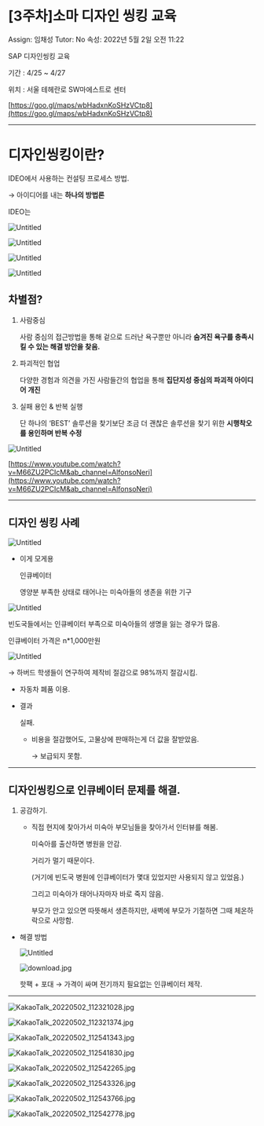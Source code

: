 # [3주차]소마 디자인 씽킹 교육

Assign: 임채성
Tutor: No
속성: 2022년 5월 2일 오전 11:22

SAP 디자인씽킹 교육

기간 : 4/25 ~ 4/27

위치 : 서울 테헤란로 SW마에스트로 센터

[https://goo.gl/maps/wbHadxnKoSHzVCtp8](https://goo.gl/maps/wbHadxnKoSHzVCtp8)

---

# 디자인씽킹이란?

IDEO에서 사용하는 컨설팅 프로세스 방법.

→ 아이디어를 내는 **하나의 방법론**

IDEO는 

![Untitled](%5B3%E1%84%8C%E1%85%AE%E1%84%8E%E1%85%A1%5D%E1%84%89%E1%85%A9%E1%84%86%E1%85%A1%20%E1%84%83%E1%85%B5%E1%84%8C%E1%85%A1%E1%84%8B%E1%85%B5%E1%86%AB%20%E1%84%8A%E1%85%B5%E1%86%BC%E1%84%8F%E1%85%B5%E1%86%BC%20%E1%84%80%E1%85%AD%E1%84%8B%E1%85%B2%E1%86%A8%20c8ba4f6e435a4415bce6b1fc88a9c634/Untitled.png)

![Untitled](%5B3%E1%84%8C%E1%85%AE%E1%84%8E%E1%85%A1%5D%E1%84%89%E1%85%A9%E1%84%86%E1%85%A1%20%E1%84%83%E1%85%B5%E1%84%8C%E1%85%A1%E1%84%8B%E1%85%B5%E1%86%AB%20%E1%84%8A%E1%85%B5%E1%86%BC%E1%84%8F%E1%85%B5%E1%86%BC%20%E1%84%80%E1%85%AD%E1%84%8B%E1%85%B2%E1%86%A8%20c8ba4f6e435a4415bce6b1fc88a9c634/Untitled%201.png)

![Untitled](%5B3%E1%84%8C%E1%85%AE%E1%84%8E%E1%85%A1%5D%E1%84%89%E1%85%A9%E1%84%86%E1%85%A1%20%E1%84%83%E1%85%B5%E1%84%8C%E1%85%A1%E1%84%8B%E1%85%B5%E1%86%AB%20%E1%84%8A%E1%85%B5%E1%86%BC%E1%84%8F%E1%85%B5%E1%86%BC%20%E1%84%80%E1%85%AD%E1%84%8B%E1%85%B2%E1%86%A8%20c8ba4f6e435a4415bce6b1fc88a9c634/Untitled%202.png)

![Untitled](%5B3%E1%84%8C%E1%85%AE%E1%84%8E%E1%85%A1%5D%E1%84%89%E1%85%A9%E1%84%86%E1%85%A1%20%E1%84%83%E1%85%B5%E1%84%8C%E1%85%A1%E1%84%8B%E1%85%B5%E1%86%AB%20%E1%84%8A%E1%85%B5%E1%86%BC%E1%84%8F%E1%85%B5%E1%86%BC%20%E1%84%80%E1%85%AD%E1%84%8B%E1%85%B2%E1%86%A8%20c8ba4f6e435a4415bce6b1fc88a9c634/Untitled%203.png)

## 차별점?

1. 사람중심
    
    사람 중심의 접근방법을 통해 겉으로 드러난 욕구뿐만 아니라 **숨겨진 욕구를 충족시킬 수 있는 해결 방안을 찾음.**
    
2. 파괴적인 협업
    
    다양한 경험과 의견을 가진 사람들간의 협업을 통해 **집단지성 중심의 파괴적 아이디어 개진**
    
3. 실패 용인 & 반복 실행
    
    단 하나의 ‘BEST’ 솔루션을 찾기보단 조금 더 괜찮은 솔루션을 찾기 위한 **시행착오를 용인하며 반복 수정**
    

![Untitled](%5B3%E1%84%8C%E1%85%AE%E1%84%8E%E1%85%A1%5D%E1%84%89%E1%85%A9%E1%84%86%E1%85%A1%20%E1%84%83%E1%85%B5%E1%84%8C%E1%85%A1%E1%84%8B%E1%85%B5%E1%86%AB%20%E1%84%8A%E1%85%B5%E1%86%BC%E1%84%8F%E1%85%B5%E1%86%BC%20%E1%84%80%E1%85%AD%E1%84%8B%E1%85%B2%E1%86%A8%20c8ba4f6e435a4415bce6b1fc88a9c634/Untitled%204.png)

[https://www.youtube.com/watch?v=M66ZU2PCIcM&ab_channel=AlfonsoNeri](https://www.youtube.com/watch?v=M66ZU2PCIcM&ab_channel=AlfonsoNeri)

---

## 디자인 씽킹 사례

![Untitled](%5B3%E1%84%8C%E1%85%AE%E1%84%8E%E1%85%A1%5D%E1%84%89%E1%85%A9%E1%84%86%E1%85%A1%20%E1%84%83%E1%85%B5%E1%84%8C%E1%85%A1%E1%84%8B%E1%85%B5%E1%86%AB%20%E1%84%8A%E1%85%B5%E1%86%BC%E1%84%8F%E1%85%B5%E1%86%BC%20%E1%84%80%E1%85%AD%E1%84%8B%E1%85%B2%E1%86%A8%20c8ba4f6e435a4415bce6b1fc88a9c634/Untitled%205.png)

- 이게 모게용
    
    인큐베이터
    
    영양분 부족한 상태로 태어나는 미숙아들의 생존을 위한 기구
    

![Untitled](%5B3%E1%84%8C%E1%85%AE%E1%84%8E%E1%85%A1%5D%E1%84%89%E1%85%A9%E1%84%86%E1%85%A1%20%E1%84%83%E1%85%B5%E1%84%8C%E1%85%A1%E1%84%8B%E1%85%B5%E1%86%AB%20%E1%84%8A%E1%85%B5%E1%86%BC%E1%84%8F%E1%85%B5%E1%86%BC%20%E1%84%80%E1%85%AD%E1%84%8B%E1%85%B2%E1%86%A8%20c8ba4f6e435a4415bce6b1fc88a9c634/Untitled%206.png)

빈도국들에서는 인큐베이터 부족으로 미숙아들의 생명을 잃는 경우가 많음. 

인큐베이터 가격은 n*1,000만원

![Untitled](%5B3%E1%84%8C%E1%85%AE%E1%84%8E%E1%85%A1%5D%E1%84%89%E1%85%A9%E1%84%86%E1%85%A1%20%E1%84%83%E1%85%B5%E1%84%8C%E1%85%A1%E1%84%8B%E1%85%B5%E1%86%AB%20%E1%84%8A%E1%85%B5%E1%86%BC%E1%84%8F%E1%85%B5%E1%86%BC%20%E1%84%80%E1%85%AD%E1%84%8B%E1%85%B2%E1%86%A8%20c8ba4f6e435a4415bce6b1fc88a9c634/Untitled%207.png)

→ 하버드 학생들이 연구하여 제작비 절감으로 98%까지 절감시킴.

- 자동차 폐품 이용.
- 결과
    
    실패.
    
    - 비용을 절감했어도, 고물상에 판매하는게 더 값을 잘받았음.
        
        → 보급되지 못함.
        

---

## 디자인씽킹으로 인큐베이터 문제를 해결.

1. 공감하기.
    - 직접 현지에 찾아가서 미숙아 부모님들을 찾아가서 인터뷰를 해봄.
        
        미숙아를 출산하면 병원을 안감.
        
        거리가 멀기 때문이다.
        
        (거기에 빈도국 병원에 인큐베이터가 몇대 있었지만 사용되지 않고 있었음.)
        
        그리고 미숙아가 태어나자마자 바로 죽지 않음.
        
        부모가 안고 있으면 따뜻해서 생존하지만, 새벽에 부모가 기절하면 그때 체온하락으로 사망함.
        
- 해결 방법
    
    ![Untitled](%5B3%E1%84%8C%E1%85%AE%E1%84%8E%E1%85%A1%5D%E1%84%89%E1%85%A9%E1%84%86%E1%85%A1%20%E1%84%83%E1%85%B5%E1%84%8C%E1%85%A1%E1%84%8B%E1%85%B5%E1%86%AB%20%E1%84%8A%E1%85%B5%E1%86%BC%E1%84%8F%E1%85%B5%E1%86%BC%20%E1%84%80%E1%85%AD%E1%84%8B%E1%85%B2%E1%86%A8%20c8ba4f6e435a4415bce6b1fc88a9c634/Untitled%208.png)
    
    ![download.jpg](%5B3%E1%84%8C%E1%85%AE%E1%84%8E%E1%85%A1%5D%E1%84%89%E1%85%A9%E1%84%86%E1%85%A1%20%E1%84%83%E1%85%B5%E1%84%8C%E1%85%A1%E1%84%8B%E1%85%B5%E1%86%AB%20%E1%84%8A%E1%85%B5%E1%86%BC%E1%84%8F%E1%85%B5%E1%86%BC%20%E1%84%80%E1%85%AD%E1%84%8B%E1%85%B2%E1%86%A8%20c8ba4f6e435a4415bce6b1fc88a9c634/download.jpg)
    
    핫팩 + 포대 → 가격이 싸며 전기까지 필요없는 인큐베이터 제작.
    

---

![KakaoTalk_20220502_112321028.jpg](%5B3%E1%84%8C%E1%85%AE%E1%84%8E%E1%85%A1%5D%E1%84%89%E1%85%A9%E1%84%86%E1%85%A1%20%E1%84%83%E1%85%B5%E1%84%8C%E1%85%A1%E1%84%8B%E1%85%B5%E1%86%AB%20%E1%84%8A%E1%85%B5%E1%86%BC%E1%84%8F%E1%85%B5%E1%86%BC%20%E1%84%80%E1%85%AD%E1%84%8B%E1%85%B2%E1%86%A8%20c8ba4f6e435a4415bce6b1fc88a9c634/KakaoTalk_20220502_112321028.jpg)

![KakaoTalk_20220502_112321374.jpg](%5B3%E1%84%8C%E1%85%AE%E1%84%8E%E1%85%A1%5D%E1%84%89%E1%85%A9%E1%84%86%E1%85%A1%20%E1%84%83%E1%85%B5%E1%84%8C%E1%85%A1%E1%84%8B%E1%85%B5%E1%86%AB%20%E1%84%8A%E1%85%B5%E1%86%BC%E1%84%8F%E1%85%B5%E1%86%BC%20%E1%84%80%E1%85%AD%E1%84%8B%E1%85%B2%E1%86%A8%20c8ba4f6e435a4415bce6b1fc88a9c634/KakaoTalk_20220502_112321374.jpg)

![KakaoTalk_20220502_112541343.jpg](%5B3%E1%84%8C%E1%85%AE%E1%84%8E%E1%85%A1%5D%E1%84%89%E1%85%A9%E1%84%86%E1%85%A1%20%E1%84%83%E1%85%B5%E1%84%8C%E1%85%A1%E1%84%8B%E1%85%B5%E1%86%AB%20%E1%84%8A%E1%85%B5%E1%86%BC%E1%84%8F%E1%85%B5%E1%86%BC%20%E1%84%80%E1%85%AD%E1%84%8B%E1%85%B2%E1%86%A8%20c8ba4f6e435a4415bce6b1fc88a9c634/KakaoTalk_20220502_112541343.jpg)

![KakaoTalk_20220502_112541830.jpg](%5B3%E1%84%8C%E1%85%AE%E1%84%8E%E1%85%A1%5D%E1%84%89%E1%85%A9%E1%84%86%E1%85%A1%20%E1%84%83%E1%85%B5%E1%84%8C%E1%85%A1%E1%84%8B%E1%85%B5%E1%86%AB%20%E1%84%8A%E1%85%B5%E1%86%BC%E1%84%8F%E1%85%B5%E1%86%BC%20%E1%84%80%E1%85%AD%E1%84%8B%E1%85%B2%E1%86%A8%20c8ba4f6e435a4415bce6b1fc88a9c634/KakaoTalk_20220502_112541830.jpg)

![KakaoTalk_20220502_112542265.jpg](%5B3%E1%84%8C%E1%85%AE%E1%84%8E%E1%85%A1%5D%E1%84%89%E1%85%A9%E1%84%86%E1%85%A1%20%E1%84%83%E1%85%B5%E1%84%8C%E1%85%A1%E1%84%8B%E1%85%B5%E1%86%AB%20%E1%84%8A%E1%85%B5%E1%86%BC%E1%84%8F%E1%85%B5%E1%86%BC%20%E1%84%80%E1%85%AD%E1%84%8B%E1%85%B2%E1%86%A8%20c8ba4f6e435a4415bce6b1fc88a9c634/KakaoTalk_20220502_112542265.jpg)

![KakaoTalk_20220502_112543326.jpg](%5B3%E1%84%8C%E1%85%AE%E1%84%8E%E1%85%A1%5D%E1%84%89%E1%85%A9%E1%84%86%E1%85%A1%20%E1%84%83%E1%85%B5%E1%84%8C%E1%85%A1%E1%84%8B%E1%85%B5%E1%86%AB%20%E1%84%8A%E1%85%B5%E1%86%BC%E1%84%8F%E1%85%B5%E1%86%BC%20%E1%84%80%E1%85%AD%E1%84%8B%E1%85%B2%E1%86%A8%20c8ba4f6e435a4415bce6b1fc88a9c634/KakaoTalk_20220502_112543326.jpg)

![KakaoTalk_20220502_112543766.jpg](%5B3%E1%84%8C%E1%85%AE%E1%84%8E%E1%85%A1%5D%E1%84%89%E1%85%A9%E1%84%86%E1%85%A1%20%E1%84%83%E1%85%B5%E1%84%8C%E1%85%A1%E1%84%8B%E1%85%B5%E1%86%AB%20%E1%84%8A%E1%85%B5%E1%86%BC%E1%84%8F%E1%85%B5%E1%86%BC%20%E1%84%80%E1%85%AD%E1%84%8B%E1%85%B2%E1%86%A8%20c8ba4f6e435a4415bce6b1fc88a9c634/KakaoTalk_20220502_112543766.jpg)

![KakaoTalk_20220502_112542778.jpg](%5B3%E1%84%8C%E1%85%AE%E1%84%8E%E1%85%A1%5D%E1%84%89%E1%85%A9%E1%84%86%E1%85%A1%20%E1%84%83%E1%85%B5%E1%84%8C%E1%85%A1%E1%84%8B%E1%85%B5%E1%86%AB%20%E1%84%8A%E1%85%B5%E1%86%BC%E1%84%8F%E1%85%B5%E1%86%BC%20%E1%84%80%E1%85%AD%E1%84%8B%E1%85%B2%E1%86%A8%20c8ba4f6e435a4415bce6b1fc88a9c634/KakaoTalk_20220502_112542778.jpg)
